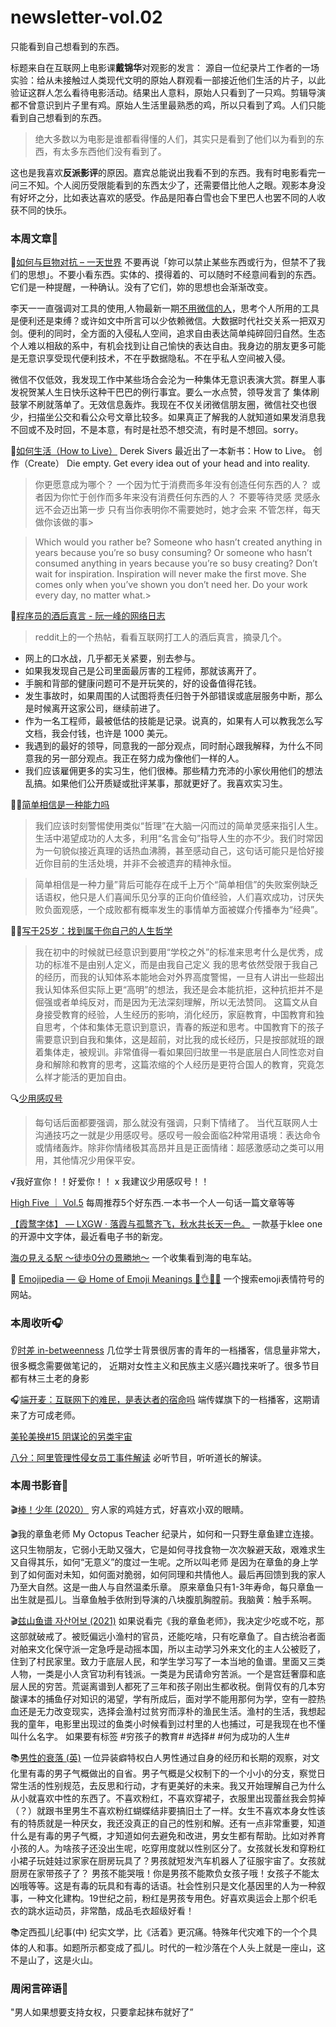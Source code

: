 # newsletter-vol.02

只能看到自己想看到的东西。

标题来自在互联网上电影课**戴锦华**对观影的发言： 源自一位纪录片工作者的一场实验：给从未接触过人类现代文明的原始人群观看一部接近他们生活的片子，以此验证这群人怎么看待电影活动。结果出人意料，原始人只看到了一只鸡。剪辑导演都不曾意识到片子里有鸡。原始人生活里最熟悉的鸡，所以只看到了鸡。人们只能看到自己想看到的东西。

> 绝大多数以为电影是谁都看得懂的人们，其实只是看到了他们以为看到的东西，有太多东西他们没有看到了。

这也是我喜欢**反派影评**的原因。嘉宾总能说出我看不到的东西。我有时电影看完一问三不知。个人阅历受限能看到的东西太少了，还需要借比他人之眼。观影本身没有好坏之分，比如表达喜欢的感受。作品是阳春白雪也会下里巴人也罢不同的人收获不同的快乐。

### 本周文章📍

📝[如何与巨物对抗 – 一天世界](https://blog.yitianshijie.net/2021/06/24/how-to-fight-giants/) 不要再说「妳可以禁止某些东西或行为，但禁不了我们的思想」。不要小看东西。实体的、摸得着的、可以随时不经意间看到的东西。它们是一种提醒，一种确认。没有了它们，妳的思想也会渐渐改变。

李天一一直强调对工具的使用,人物最新一期[不用微信的人](https://mp.weixin.qq.com/s?\_\_biz=MjEwMzA5NTcyMQ==\&mid=2653138383\&idx=1\&sn=5b686077a3a843b7916f39c07e30c265\&scene=21#wechat\_redirect)，思考个人所用的工具是便利还是束缚？或许如文中所言可以少依赖微信。大数据时代社交关系一把双刃剑。便利的同时，全方面的入侵私人空间，追求自由表达简单纯碎回归自然。生态个人难以相敌的系中，有机会找到让自己愉快的表达自由。我身边的朋友更多可能是无意识享受现代便利技术，不在乎数据隐私。不在乎私人空间被入侵。

微信不仅低效，我发现工作中某些场合会沦为一种集体无意识表演大赏。群里人事发祝贺某人生日快乐这种干巴巴的例行事宜。要么一水点赞，领导发言了 集体刷鼓掌不刷就落单了。无效信息轰炸。我现在不仅关闭微信朋友圈，微信社交也很少，扫描坐公交和看公众号文章比较多。如果真正了解我的人就知道如果发消息我不回或不及时回，不是本意，有时是社恐不想交流，有时是不想回。sorry。

📃[如何生活（How to Live）](https://2010-2021.limboy.me/2021/07/19/how-to-live/) Derek Sivers 最近出了一本新书：How to Live。 创作（Create） Die empty. Get every idea out of your head and into reality.

> 你更愿意成为哪个？ 一个因为忙于消费而多年没有创造任何东西的人？ 或者因为你忙于创作而多年来没有消费任何东西的人？ 不要等待灵感 灵感永远不会迈出第一步 只有当你表明你不需要她时，她才会来 不管怎样，每天做你该做的事>

> Which would you rather be? Someone who hasn’t created anything in years because you’re so busy consuming? Or someone who hasn’t consumed anything in years because you’re so busy creating? Don’t wait for inspiration. Inspiration will never make the first move. She comes only when you’ve shown you don’t need her. Do your work every day, no matter what.>

📑[程序员的酒后真言 - 阮一峰的网络日志](https://www.ruanyifeng.com/blog/2021/06/drunk-post-of-a-programmer.html)

> reddit上的一个热帖，看看互联网打工人的酒后真言，摘录几个。

* 网上的口水战，几乎都无关紧要，别去参与。
* 如果我发现自己是公司里面最厉害的工程师，那就该离开了。
* 手腕和背部的健康问题可不是开玩笑的，好的设备值得花钱。
* 发生事故时，如果周围的人试图将责任归咎于外部错误或底层服务中断，那么是时候离开这家公司，继续前进了。
* 作为一名工程师，最被低估的技能是记录。说真的，如果有人可以教我怎么写文档，我会付钱，也许是 1000 美元。
* 我遇到的最好的领导，同意我的一部分观点，同时耐心跟我解释，为什么不同意我的另一部分观点。我正在努力成为像他们一样的人。
* 我们应该雇佣更多的实习生，他们很棒。那些精力充沛的小家伙用他们的想法乱搞。如果他们公开质疑或批评某事，那就更好了。我喜欢实习生。

👨‍🎓[简单相信是一种能力吗](https://mp.weixin.qq.com/s?\_\_biz=MzA3NzY1MDg1Nw==\&mid=2649398791\&idx=1\&sn=62ac702e29d9239bcf4bb30df4a4f662\&scene=21#wechat\_redirect)

> 我们应该时刻警惕使用类似“哲理”在大脑一闪而过的简单灵感来指引人生。生活中渴望成功的人太多，利用“名言金句”指导人生的亦不少。我们时常因为一句貌似接近真理的话热血沸腾，甚至感动自己，这句话可能只是恰好接近你目前的生活处境，并非不会被遗弃的精神永恒。

> 简单相信是一种力量”背后可能存在成千上万个“简单相信”的失败案例缺乏话语权，他只是人们喜闻乐见分享的正向价值经验，人们喜欢成功，讨厌失败负面观感，一个成败都有概率发生的事情单方面被媒介传播奉为“经典”。

🧑‍🎓[写于25岁：找到属于你自己的人生哲学](https://mp.weixin.qq.com/s?\_\_biz=MzI1NTkzMTY1MA==\&mid=2247485414\&idx=1\&sn=eefc600afcfc878d12125dc5a5ad3953\&scene=21#wechat\_redirect)

> 我在初中的时候就已经意识到要用“学校之外”的标准来思考什么是优秀，成功的标准不是由别人定义，而是由我自己定义 我的思考依然受限于我自己的经历，而我的认知体系本能地会对外界高度警惕，一旦有人讲出一些超出我认知体系但实际上更“高明”的想法，我还是会本能抗拒，这种抗拒并不是倔强或者单纯反对，而是因为无法深刻理解，所以无法赞同。 这篇文从自身接受教育的经验，人生经历的影响，消化经历，家庭教育，中国教育和独自思考，个体和集体无意识到意识，青春的叛逆和思考。中国教育下的孩子需要意识到自我和集体，这是超前，对比我的成长经历，只是按部就班的跟着集体走，被规训。非常值得一看如果回归故里一书是底层白人同性恋对自身和解除和教育的思考，这篇浓缩的个人经历是更符合国人的教育，究竟怎么样才能活的更加自由。

🔍[少用感叹号](https://mp.weixin.qq.com/s?\_\_biz=MjM5MjAzODU2MA==\&mid=2652786148\&idx=1\&sn=04afc87a6f5647ac602f92655eee5d6d\&scene=21#wechat\_redirect)

> 每句话后面都要强调，那么就没有强调，只剩下情绪了。 当代互联网人士沟通技巧之一就是少用感叹号。感叹号一般会面临2种常用语境：表达命令或情绪轰炸。除非你情绪极其高昂并且是正面情绪：超感激感动之类可以用用，其他情况少用保平安。

√我好宣你！！好爱你！！ x 我建议少用感叹号！！

[High Five ｜ Vol.5](https://mp.weixin.qq.com/s?\_\_biz=MzA4NzY0MDE1Ng==\&mid=2648556062\&idx=1\&sn=0fadf26966ee83dc4c3499d6bad99a55\&scene=21#wechat\_redirect) 每周推荐5个好东西.一本书一个人一句话一篇文章等等

[【霞鹜字体】 — LXGW · 落霞与孤鹜齐飞，秋水共长天一色。](https://lxgw.github.io/2021/01/28/Klee-Simpchin/) 一款基于klee one的开源中文字体，最近看电子书的新宠。

[海の見える駅 〜徒歩0分の景勝地〜](https://seaside-station.com/https://emojipedia.org/) 一个收集看到海的电车站。

📙 [Emojipedia — 😃 Home of Emoji Meanings 💁👌🎍😍](https://emojipedia.org/) 一个搜索emoji表情符号的网站。

### 本周收听🎧

👂[时差 in-betweenness](https://shicha.buzzsprout.com/) 几位学士背景很厉害的青年的一档播客，信息量非常大，很多概念需要做笔记的， 近期对女性主义和民族主义感兴趣找来听了。很多节目都有林三土老的身影

🎧[端开麦：互联网下的难民，是表达者的宿命吗](https://shicha.buzzsprout.com/) 端传媒旗下的一档播客，这期请来了方可成老师。

[美轮美换#15 阴谋论的另类宇宙](https://lunhuan.typlog.io/)

[八分：阿里管理性侵女员工事件解读](https://shop.vistopia.com.cn/article?article\_id=456344) 必听节目，听听道长的解读。

### 本周书影音📍

🎬[棒！少年 (2020）](https://movie.douban.com/subject/34930862/) 穷人家的鸡娃方式，好喜欢小双的眼睛。

🎬我的章鱼老师 My Octopus Teacher 纪录片，如何和一只野生章鱼建立连接。这只生物朋友，它弱小无助又强大，它是如何寻找食物一次次躲避天敌，艰难求生又自得其乐，如何“无意义”的度过一生呢。之所以叫老师 是因为在章鱼的身上学到了如何面对未知，如何面对脆弱，如何同理和共情他人。最后再回馈到我的家人乃至大自然。这是一曲人与自然温柔乐章。 原来章鱼只有1-3年寿命，每只章鱼一出生就是孤儿。当章鱼触手依附到导演的八块腹肌胸膛前。我脑黄：触手系啊。

🎬[兹山鱼谱 자산어보 (2021)](https://movie.douban.com/subject/30409439/) 如果说看完《我的章鱼老师》，我决定少吃或不吃，那这部就破戒了。被贬偏远小渔村的官员，还能吃啥，只有吃章鱼了。自古统治者面对舶来文化保守派一定急呼是动摇本国，所以主动学习外来文化的主人公被贬了，住到了村民家里。致力于底层人民，和学生学习写了一本当地的鱼谱。里面又三类人物，一类是小人贪官功利有钱派。一类是为民请命穷苦派。一个是宫廷奢靡和底层人民的穷苦。荒诞离谱到人都死了三年和孩子刚出生都收税。倒背仅有的几本穷酸课本的捕鱼仔对知识的渴望，学有所成后，面对学不能用那何为学，空有一腔热血还是无力改变现实，选择会渔村过贫穷而淳朴的渔民生活。渔村的生活，我想起我的童年，电影里出现过的鱼类小时候看到过村里的人也捕过，可是我现在也不懂叫什么名字。 如果要有标签 #穷孩子的教育# #选择# #何为成功的人生#

📚[男性的衰落 (英)](https://book.douban.com/subject/35016930/) 一位异装癖特权白人男性通过自身的经历和长期的观察，对文化里有毒的男子气概做出的自省。男子气概是父权制下的一个小小的分支，察觉日常生活的性别规范，去反思和行动，才有更美好的未来。我又开始理解自己为什么从小就喜欢中性的东西了。不喜欢粉红，不喜欢穿裙子，衣服里出现蕾丝我会剪掉（？）就跟书里男生不喜欢粉红蝴蝶结非要搞旧土了一样。女生不喜欢本身女性该有的特质就是一种厌女，我还没真正的自己的性别和解。还有一点非常重要，知道什么是有毒的男子气概，才知道如何去避免和改进，男女生都有帮助。比如对养育小孩的人。为啥孩子还没出生呢，吃穿用度就以性别区分了。女孩就长发和穿粉红小裙子玩娃娃过家家在厨房玩具了？男孩就短发汽车机器人了征服宇宙了。女孩就厨房在家带孩子了？ 男孩不能哭哦！你是男孩不能欺负女孩子哦！女孩子不能太凶哦等等。这是有毒的玩具和有毒的话语。社会性别只是文化基因里的人为一种叙事，一种文化建构。19世纪之前，粉红是男孩专用色。好喜欢奥运会上那个织毛衣的跳水运动员，非常酷，成品毛衣超级好看！

📚定西孤儿纪事(中) 纪实文学，比《活着》更沉痛。特殊年代灾难下的一个个具体的人和事。如题所示都变成了孤儿。时代的一粒沙落在个人头上就是一座山，这不是山了，这是火山。

### 周闲言碎语📍

"男人如果想要支持女权，只要拿起抹布就好了”
